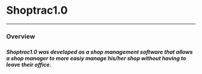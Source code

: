 <h1> Shoptrac1.0</h1>
<hr/>
<h3>Overview<h3/>
  <h5> Shoptrac1.0 was developed as a shop management software that allows a shop manager to more easiy manage his/her shop without having to leave their office.<h5/> 

